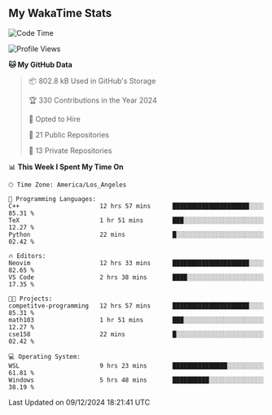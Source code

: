 ## My WakaTime Stats
<!--START_SECTION:waka-->
![Code Time](http://img.shields.io/badge/Code%20Time-193%20hrs%2011%20mins-blue)

![Profile Views](http://img.shields.io/badge/Profile%20Views-0-blue)

**🐱 My GitHub Data** 

> 📦 802.8 kB Used in GitHub's Storage 
 > 
> 🏆 330 Contributions in the Year 2024
 > 
> 💼 Opted to Hire
 > 
> 📜 21 Public Repositories 
 > 
> 🔑 13 Private Repositories 
 > 
📊 **This Week I Spent My Time On** 

```text
🕑︎ Time Zone: America/Los_Angeles

💬 Programming Languages: 
C++                      12 hrs 57 mins      █████████████████████░░░░   85.31 % 
TeX                      1 hr 51 mins        ███░░░░░░░░░░░░░░░░░░░░░░   12.27 % 
Python                   22 mins             █░░░░░░░░░░░░░░░░░░░░░░░░   02.42 % 

🔥 Editors: 
Neovim                   12 hrs 33 mins      █████████████████████░░░░   82.65 % 
VS Code                  2 hrs 38 mins       ████░░░░░░░░░░░░░░░░░░░░░   17.35 % 

🐱‍💻 Projects: 
competitve-programming   12 hrs 57 mins      █████████████████████░░░░   85.31 % 
math103                  1 hr 51 mins        ███░░░░░░░░░░░░░░░░░░░░░░   12.27 % 
cse158                   22 mins             █░░░░░░░░░░░░░░░░░░░░░░░░   02.42 % 

💻 Operating System: 
WSL                      9 hrs 23 mins       ███████████████░░░░░░░░░░   61.81 % 
Windows                  5 hrs 48 mins       ██████████░░░░░░░░░░░░░░░   38.19 % 
```


 Last Updated on 09/12/2024 18:21:41 UTC
<!--END_SECTION:waka-->
